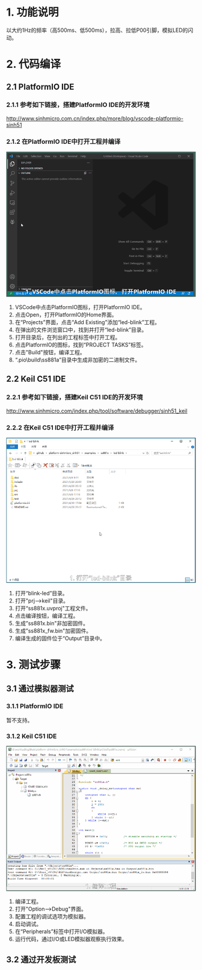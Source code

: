 # 1. 功能说明
以大约1Hz的频率（高500ms、低500ms），拉高、拉低P00引脚，模拟LED的闪动。

# 2. 代码编译

## 2.1 PlatformIO IDE

### 2.1.1 参考如下链接，搭建PlatformIO IDE的开发环境

http://www.sinhmicro.com.cn/index.php/more/blog/vscode-platformio-sinh51

### 2.1.2 在PlatformIO IDE中打开工程并编译

![image](./led-blink-build2.gif)

1. VSCode中点击PlatformIO图标，打开PlatformIO IDE。
2. 点击Open，打开PlatformIO的Home界面。
3. 在“Projects”界面，点击“Add Existing”添加“led-blink”工程。
4. 在弹出的文件浏览窗口中，找到并打开“led-blink”目录。
5. 打开目录后，在列出的工程标签中打开工程。
6. 点击PlatformIO的图标，找到“PROJECT TASKS”标签。
7. 点击"Build"按钮，编译工程。
8. “.pio\build\ss881a”目录中生成非加密的二进制文件。

## 2.2 Keil C51 IDE

### 2.2.1 参考如下链接，搭建Keil C51 IDE的开发环境

http://www.sinhmicro.com/index.php/tool/software/debugger/sinh51_keil

### 2.2.2 在Keil C51 IDE中打开工程并编译

![image](./led-blink-build.gif)
1. 打开“blink-led”目录。
2. 打开"prj-->keil"目录。
3. 打开“ss881x.uvproj"工程文件。
4. 点击编译按钮，编译工程。
5. 生成”ss881x.bin"非加密固件。
6. 生成”ss881x_fw.bin"加密固件。
7. 编译生成的固件位于“Output”目录中。

# 3. 测试步骤

## 3.1 通过模拟器测试
### 3.1.1 PlatformIO IDE

暂不支持。

### 3.1.2 Keil C51 IDE
![image](./led-blink-simulator.gif)
1. 编译工程。
2. 打开"Option-->Debug"界面。
3. 配置工程的调试选项为模拟器。
4. 启动调试。
5. 在“Peripherals”标签中打开I/O模拟器。
6. 运行代码，通过I/O或LED模拟器观察执行效果。

## 3.2 通过开发板测试
